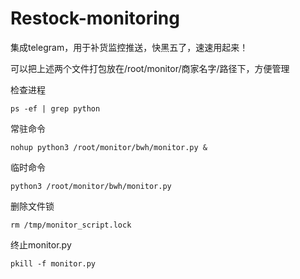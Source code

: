 # Restock-monitoring

集成telegram，用于补货监控推送，快黑五了，速速用起来！

可以把上述两个文件打包放在/root/monitor/商家名字/路径下，方便管理


检查进程
```
ps -ef | grep python
```

常驻命令
```
nohup python3 /root/monitor/bwh/monitor.py &
```

临时命令
```
python3 /root/monitor/bwh/monitor.py
```

删除文件锁
```
rm /tmp/monitor_script.lock
```
终止monitor.py
```
pkill -f monitor.py
```
